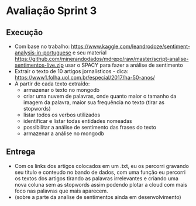 # Avaliação Sprint 3

## Execução
- Com base no trabalho: https://www.kaggle.com/leandrodoze/sentiment-analysis-in-portuguese e seu material https://github.com/minerandodados/mdrepo/raw/master/script-analise-sentimentos-live.zip usar o SPACY para fazer a análise de sentimento
- Extrair o texto de 10 artigos jornalísticos - dica: https://www1.folha.uol.com.br/especial/2017/ha-50-anos/
- A partir de cada texto extraído:
    * armazenar o texto no mongodb
    * criar uma nuvem de palavras, onde quanto maior o tamanho da imagem da palavra, maior sua frequência no texto (tirar as stopwords)
    * listar todos os verbos utilizados
    * identificar e listar todas entidades nomeadas
    * possibilitar a análise de sentimento das frases do texto
    * armazenar a análise no mongodb

## Entrega
- Com os links dos artigos colocados em um .txt, eu os percorri gravando seu titulo e conteudo no bando de dados, com uma função eu percorri os textos dos artigos
tirando as palavras irrelevantes e criando uma nova coluna sem as stopwords assim podendo plotar a cloud com mais foco nas palavras que mais aparecem.
- (sobre a parte da analise de sentimentos ainda em desenvolvimento)
